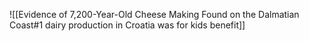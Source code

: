![[Evidence of 7,200-Year-Old Cheese Making Found on the Dalmatian Coast#1 dairy production in Croatia was for kids benefit]]